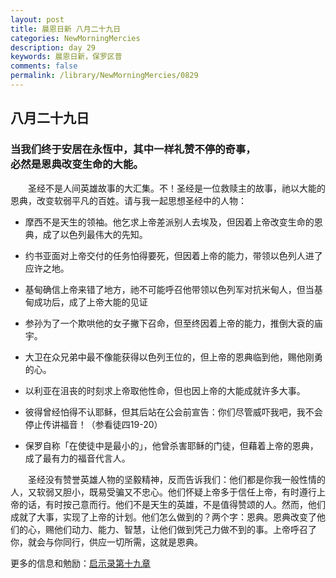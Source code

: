 ```yaml
---
layout: post
title: 晨恩日新 八月二十九日
categories: NewMorningMercies
description: day 29
keywords: 晨恩日新，保罗区普
comments: false
permalink: /library/NewMorningMercies/0829
---
```


## 八月二十九日

### 当我们终于安居在永恆中，其中一样礼赞不停的奇事， <br> 必然是恩典改变生命的大能。

&emsp;&emsp;圣经不是人间英雄故事的大汇集。不！圣经是一位救赎主的故事，祂以大能的恩典，改变软弱平凡的百姓。请与我一起思想圣经中的人物：

* 摩西不是天生的领袖。他乞求上帝差派别人去埃及，但因着上帝改变生命的恩典，成了以色列最伟大的先知。

* 约书亚面对上帝交付的任务怕得要死，但因着上帝的能力，带领以色列人进了应许之地。

* 基甸确信上帝来错了地方，祂不可能呼召他带领以色列军对抗米甸人，但当基甸成功后，成了上帝大能的见证

* 参孙为了一个欺哄他的女子撇下召命，但至终因着上帝的能力，推倒大袞的庙宇。

* 大卫在众兄弟中最不像能获得以色列王位的，但上帝的恩典临到他，赐他刚勇的心。

* 以利亚在沮丧的时刻求上帝取他性命，但也因上帝的大能成就许多大事。

* 彼得曾经怕得不认耶稣，但其后站在公会前宣告：你们尽管威吓我吧，我不会停止传讲福音！（参看徒四19-20）

* 保罗自称「在使徒中是最小的」，他曾杀害耶稣的门徒，但藉着上帝的恩典，成了最有力的福音代言人。

&emsp;&emsp;圣经没有赞誉英雄人物的坚毅精神，反而告诉我们：他们都是你我一般性情的人，又软弱又胆小，既易受骗又不忠心。他们怀疑上帝多于信任上帝，有时遵行上帝的话，有时按己意而行。他们不是天生的英雄，不是值得赞颂的人。然而，他们成就了大事，实现了上帝的计划。他们怎么做到的？两个字：恩典。恩典改变了他们的心，赐他们动力、能力、智慧，让他们做到凭己力做不到的事。上帝呼召了你，就会与你同行，供应一切所需，这就是恩典。

更多的信息和勉励：[启示录第十九章]()
